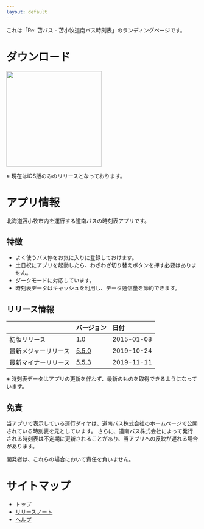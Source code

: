 ```yaml
---
layout: default
---
```


これは「Re: 苫バス - 苫小牧道南バス時刻表」のランディングページです。


# ダウンロード

<a href="{{ site.store_url.appstore }}" target="_blank">
  <img src="{{ './assets/img/appstore_button.png' }}" width="250" />
</a>

※ 現在はiOS版のみのリリースとなっております。


# アプリ情報

北海道苫小牧市内を運行する道南バスの時刻表アプリです。

## 特徴

- よく使うバス停をお気に入りに登録しておけます。
- 土日祝にアプリを起動したら、わざわざ切り替えボタンを押す必要はありません。
- ダークモードに対応しています。
- 時刻表データはキャッシュを利用し、データ通信量を節約できます。

## リリース情報

| | バージョン | 日付 |
|:---|:---|:---|
| 初版リリース | 1.0 | 2015-01-08 |
| 最新メジャーリリース | [5.5.0](./releases/2019/10/24/5.5.0) | 2019-10-24 |
| 最新マイナーリリース | [5.5.3](./releases/2019/11/11/5.5.3) | 2019-11-11 |

※ 時刻表データはアプリの更新を伴わず、最新のものを取得できるようになっています。

## 免責

当アプリで表示している運行ダイヤは、道南バス株式会社のホームページで公開されている時刻表を元としています。
さらに、道南バス株式会社によって発行される時刻表は不定期に更新されることがあり、当アプリへの反映が遅れる場合があります。

開発者は、これらの場合において責任を負いません。


# サイトマップ

- トップ
- [リリースノート](./releases)
- [ヘルプ](./help)
